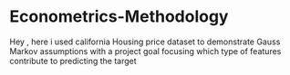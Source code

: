# Econometrics-Methodology
Hey , here i used california Housing price dataset to demonstrate Gauss Markov assumptions with a project goal focusing which type of features contribute to predicting the target
